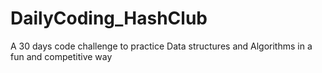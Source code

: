 # DailyCoding_HashClub
A 30 days code challenge to practice Data structures and Algorithms in a fun and competitive way
